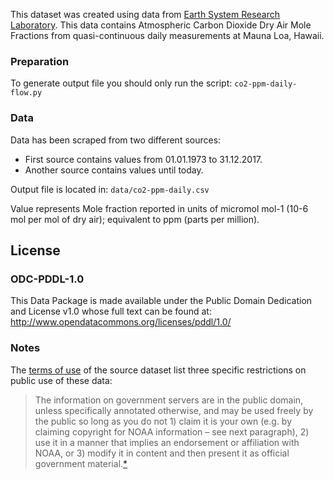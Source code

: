 This dataset was created using data from [Earth System Research Laboratory](https://www.esrl.noaa.gov/).
This data contains Atmospheric Carbon Dioxide Dry Air Mole Fractions from quasi-continuous daily measurements at Mauna Loa, Hawaii.


### Preparation

To generate output file you should only run the script:
`co2-ppm-daily-flow.py`

### Data

Data has been scraped from two different sources:
* First source contains values from 01.01.1973 to 31.12.2017.
* Another source contains values until today. 

Output file is located in: `data/co2-ppm-daily.csv`

Value represents Mole fraction reported in units of micromol mol-1 (10-6 mol per mol of dry air); equivalent to ppm (parts per million).

## License

### ODC-PDDL-1.0

This Data Package is made available under the Public Domain Dedication and License v1.0 whose full text can be found at: http://www.opendatacommons.org/licenses/pddl/1.0/

### Notes

The [terms of use][gmd] of the source dataset list three specific restrictions on public use of these data:

> The information on government servers are in the public domain, unless specifically annotated otherwise, and may be used freely by the public so long as you do not 1) claim it is your own (e.g. by claiming copyright for NOAA information – see next paragraph), 2) use it in a manner that implies an endorsement or affiliation with NOAA, or 3) modify it in content and then present it as official government material.[*][gmd]

[ccgg-trends]: http://www.esrl.noaa.gov/gmd/ccgg/trends/index.html
[gmd]: http://www.esrl.noaa.gov/gmd/about/disclaimer.html